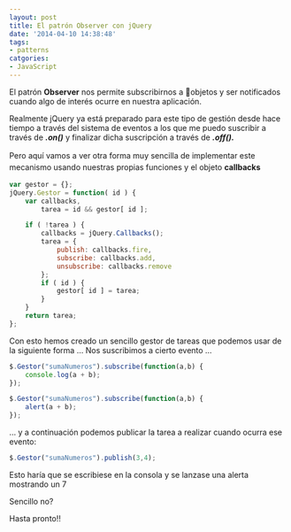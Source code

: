 ```yaml
---
layout: post
title: El patrón Observer con jQuery
date: '2014-04-10 14:38:48'
tags:
- patterns
catgories:
- JavaScript
---
```



El patrón **Observer** nos permite subscribirnos a objetos y ser notificados cuando algo de interés ocurre en nuestra aplicación.

Realmente jQuery ya está preparado para este tipo de gestión desde hace tiempo a través del sistema de eventos a los que me puedo suscribir a través de ***.on()*** y finalizar dicha suscripción a través de ***.off().***

<span style="line-height: 1.5em;">Pero aquí vamos a ver otra forma muy sencilla de implementar este mecanismo usando nuestras propias funciones y el objeto **callbacks**</span>

```javascript
var gestor = {}; 
jQuery.Gestor = function( id ) { 
    var callbacks, 
        tarea = id && gestor[ id ];

    if ( !tarea ) { 
        callbacks = jQuery.Callbacks(); 
        tarea = { 
            publish: callbacks.fire, 
            subscribe: callbacks.add, 
            unsubscribe: callbacks.remove 
        }; 
        if ( id ) { 
            gestor[ id ] = tarea; 
        } 
    } 
    return tarea; 
};
```

Con esto hemos creado un sencillo gestor de tareas que podemos usar de la siguiente forma … Nos suscribimos a cierto evento …

```javascript
$.Gestor("sumaNumeros").subscribe(function(a,b) {    
    console.log(a + b); 
}); 

$.Gestor("sumaNumeros").subscribe(function(a,b) {
    alert(a + b); 
});
```
… y a continuación podemos publicar la tarea a realizar cuando ocurra ese evento:

```javascript
$.Gestor("sumaNumeros").publish(3,4);
```

Esto haría que se escribiese en la consola y se lanzase una alerta mostrando un 7

Sencillo no?

Hasta pronto!!
